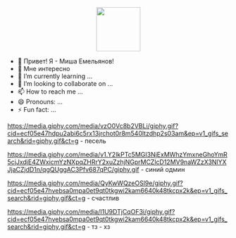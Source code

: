 <div id="header" align="center">
  <img src="https://media.giphy.com/media/v1.Y2lkPTc5MGI3NjExMWhzYmxneGhoYmR5cjJxdjE4ZWxicmYzNXpqZHRrY2xuZzhjNGprMCZlcD12MV9naWZzX3NlYXJjaCZjdD1n/qgQUggAC3Pfv687qPC/giphy.gif" width="100"/>
</div>




- 👋 Привет! Я - Миша Емельянов!
- 👀 Мне интересно 
- 🌱 I’m currently learning ...
- 💞️ I’m looking to collaborate on ...
- 📫 How to reach me ...
- 😄 Pronouns: ...
- ⚡ Fun fact: ...

<!---
Monooks/Monooks is a ✨ special ✨ repository because its `README.md` (this file) appears on your GitHub profile.
You can click the Preview link to take a look at your changes.
--->



https://media.giphy.com/media/vzO0Vc8b2VBLi/giphy.gif?cid=ecf05e47hdpu2abi6c5rx13jrchot0r8m540ltzdhp2s03am&ep=v1_gifs_search&rid=giphy.gif&ct=g - песель

https://media.giphy.com/media/v1.Y2lkPTc5MGI3NjExMWhzYmxneGhoYmR5cjJxdjE4ZWxicmYzNXpqZHRrY2xuZzhjNGprMCZlcD12MV9naWZzX3NlYXJjaCZjdD1n/qgQUggAC3Pfv687qPC/giphy.gif - синий одмин

https://media.giphy.com/media/QyKwWQzeOSl9e/giphy.gif?cid=ecf05e47hvebsa0mpa0et9qt0tkgwi2kam6640k48tkcpx2k&ep=v1_gifs_search&rid=giphy.gif&ct=g - счастлив

https://media.giphy.com/media/I1U9DTjCqOF3i/giphy.gif?cid=ecf05e47hvebsa0mpa0et9qt0tkgwi2kam6640k48tkcpx2k&ep=v1_gifs_search&rid=giphy.gif&ct=g - тз - хз
